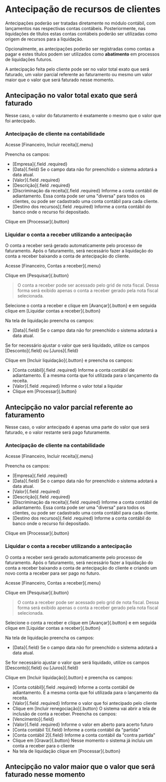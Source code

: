 # Antecipação de recursos de clientes

Antecipações poderão ser tratadas diretamente no módulo contábil, com lançamentos nas respectivas contas contábeis.
Posteriormente, nas liquidações de títulos estas contas contábeis poderão ser utilizadas como origem de recursos para a liquidação.

Opcionalmente, as antecipações poderão ser registradas como contas a pagar e estes títulos podem ser utilizados como **abatimento** em processos de liquidações futuros.

A antecipação feita pelo cliente pode ser no valor total exato que será faturado, um valor parcial referente ao faturamento ou mesmo um valor maior que o valor que será faturado nesse momento.

## Antecipação no valor total exato que será faturado

Nesse caso, o valor do faturamento é exatamente o mesmo que o valor que foi antecipado.

### Antecipação de cliente na contabilidade

Acesse [Financeiro, Incluir receita]{.menu}

Preencha os campos:
* [Empresa]{.field .required}
* [Data]{.field}
Se o campo data não for preenchido o sistema adotará a data atual.
* [Valor]{.field .required}
* [Descrição]{.field .required}
* [Discriminação da receita]{.field .required}
Informe a conta contábil de adiantamento. Essa conta pode ser uma "diversa" para todos os clientes, ou pode ser cadastrado uma conta contábil para cada cliente.
* [Destino dos recursos]{.field .required}
Informe a conta contábil do banco onde o recurso foi depositado.

Clique em [Processar]{.button}

### Liquidar o conta a receber utilizando a antecipação

O conta a receber será gerado automaticamente pelo processo de faturamento. Após o faturamento, será necessário fazer a liquidação do conta a receber baixando a conta de antecipação do cliente.

Acesse [Financeiro, Contas a receber]{.menu}

Clique em [Pesquisar]{.button}

> O conta a receber pode ser acessado pelo grid de nota fiscal. Dessa forma será exibido apenas o conta a receber gerado pela nota fiscal selecionada.

Selecione o conta a receber e clique em [Avançar]{.button} e em seguida clique em [Liquidar contas a receber]{.button}

Na tela de liquidação preencha os campos:
* [Data]{.field}
Se o campo data não for preenchido o sistema adotará a data atual.

Se for necessário ajustar o valor que será liquidado, utilize os campos [Desconto]{.field} ou [Juros]{.field}

 Clique em [Incluir liquidação]{.button} e preencha os campos:
* [Conta cotábil]{.field .required}
Informe a conta contábil de adiantamento. É a mesma conta que foi utilizada para o lançamento da receita. 
* [Valor]{.field .required}
Informe o valor total a liquidar
* Clique em [Processar]{.button}

## Antecipção no valor parcial referente ao faturamento

Nesse caso, o valor antecipado é apenas uma parte do valor que será faturado, e o valor restante será pago futuramente.

### Antecipação de cliente na contabilidade

Acesse [Financeiro, Incluir receita]{.menu}

Preencha os campos:
* [Empresa]{.field .required}
* [Data]{.field}
Se o campo data não for preenchido o sistema adotará a data atual.
* [Valor]{.field .required}
* [Descrição]{.field .required}
* [Discriminação da receita]{.field .required}
Informe a conta contábil de adiantamento. Essa conta pode ser uma "diversa" para todos os clientes, ou pode ser cadastrado uma conta contábil para cada cliente.
* [Destino dos recursos]{.field .required}
Informe a conta contábil do banco onde o recurso foi depositado.

Clique em [Processar]{.button}

### Liquidar o conta a receber utilizando a antecipação

O conta a receber será gerado automaticamente pelo processo de faturamento. Após o faturamento, será necessário fazer a liquidação do conta a receber baixando a conta de antecipação do cliente e criando um novo conta a receber para ser pago no futuro.

Acesse [Financeiro, Contas a receber]{.menu}

Clique em [Pesquisar]{.button}

> O conta a receber pode ser acessado pelo grid de nota fiscal. Dessa forma será exibido apenas o conta a receber gerado pela nota fiscal selecionada.

Selecione o conta a receber e clique em [Avançar]{.button} e em seguida clique em [Liquidar contas a receber]{.button}

Na tela de liquidação preencha os campos:
* [Data]{.field}
Se o campo data não for preenchido o sistema adotará a data atual.

Se for necessário ajustar o valor que será liquidado, utilize os campos [Desconto]{.field} ou [Juros]{.field}

 Clique em [Incluir liquidação]{.button} e preencha os campos:
* [Conta cotábil]{.field .required}
Informe a conta contábil de adiantamento. É a mesma conta que foi utilizada para o lançamento da receita. 
* [Valor]{.field .required}
Informe o valor que foi antecipado pelo cliente
* Clique em [Incluir renegociação]{.button}
O sistema vai abrir a tela de inclusão de conta a receber. Preencha os campos:
* [Vencimento]{.field}
* [Valor]{.field .required}
Informe o valor em aberto para acerto futuro
* [Conta contábil 1]{.field}
Informe a conta contábil da "partida"
* [Conta contábil 2]{.field}
Informe a conta contábil da "contra partida"
* Clique em [Gravar]{.button}
Nesse momento o sistema já incluiu um conta a receber para o cliente
* Na tela de liquidação clique em [Processar]{.button}


## Antecipção no valor maior que o valor que será faturado nesse momento

